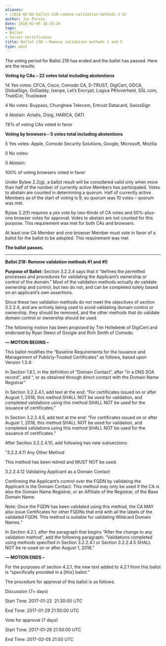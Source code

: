 ```yaml
---
aliases:
- /2018-02-05-ballot-218-remove-validation-methods-1-5/
author: Jos Purvis
date: 2018-02-05 18:35:26
tags:
- Ballot
- Server Certificates
title: Ballot 218 – Remove validation methods 1 and 5
type: post
---
```


The voting period for Ballot 218 has ended and the ballot has passed. Here are the results.

**Voting by CAs – 22 votes total including abstentions**

14 Yes votes: CFCA, Cisco, Comodo CA, D-TRUST, DigiCert, GDCA, GlobalSign, GoDaddy, Izenpe, Let’s Encrypt, Logius PKIoverheid, SSL.com, TrustCor, Trustwave

4 No votes: Buypass, Chunghwa Telecom, Entrust Datacard, SwissSign

4 Abstain: Actalis, Disig, HARICA, OATI

78% of voting CAs voted in favor

**Voting by browsers – 5 votes total including abstentions**

5 Yes votes: Apple, Comodo Security Solutions, Google, Microsoft, Mozilla

0 No votes:

0 Abstain:

100% of voting browsers voted in favor

Under Bylaw 2.2(g), a ballot result will be considered valid only when more than half of the number of currently active Members has participated. Votes to abstain are counted in determining a quorum. Half of currently active Members as of the start of voting is 9, so quorum was 10 votes – quorum was met.

Bylaw 2.2(f) requires a yes vote by two-thirds of CA votes and 50%-plus-one browser votes for approval. Votes to abstain are not counted for this purpose. This requirement was met for both CAs and browsers.

At least one CA Member and one browser Member must vote in favor of a ballot for the ballot to be adopted. This requirement was met

**The ballot passes.**

______________________________________________________________________

**Ballot 218: Remove validation methods #1 and #5**

**Purpose of Ballot:** Section 3.2.2.4 says that it “defines the permitted processes and procedures for validating the Applicant’s ownership or control of the domain.” Most of the validation methods actually do validate ownership and control, but two do not, and can be completed solely based on an applicant’s own assertions.

Since these two validation methods do not meet the objectives of section 3.2.2.4, and are actively being used to avoid validating domain control or ownership, they should be removed, and the other methods that do validate domain control or ownership should be used.

The following motion has been proposed by Tim Hollebeek of DigiCert and endorsed by Ryan Sleevi of Google and Rich Smith of Comodo.

**— MOTION BEGINS –**

This ballot modifies the “Baseline Requirements for the Issuance and Management of Publicly-Trusted Certificates” as follows, based upon Version 1.5.4:

In Section 1.6.1, in the definition of “Domain Contact”, after “in a DNS SOA record”, add “, or as obtained through direct contact with the Domain Name Registrar”

In Section 3.2.2.4.1, add text at the end: “For certificates issued on or after August 1, 2018, this method SHALL NOT be used for validation, and completed validations using this method SHALL NOT be used for the issuance of certificates.”

In Section 3.2.2.4.5, add text at the end: “For certificates issued on or after August 1, 2018, this method SHALL NOT be used for validation, and completed validations using this method SHALL NOT be used for the issuance of certificates.”

After Section 3.2.2.4.10, add following two new subsections:

“3.2.2.4.11 Any Other Method

This method has been retired and MUST NOT be used.

3.2.2.4.12 Validating Applicant as a Domain Contact

Confirming the Applicant’s control over the FQDN by validating the Applicant is the Domain Contact. This method may only be used if the CA is also the Domain Name Registrar, or an Affiliate of the Registrar, of the Base Domain Name.

Note: Once the FQDN has been validated using this method, the CA MAY also issue Certificates for other FQDNs that end with all the labels of the validated FQDN. This method is suitable for validating Wildcard Domain Names.“

In Section 4.2.1, after the paragraph that begins “After the change to any validation method”, add the following paragraph: “Validations completed using methods specified in Section 3.2.2.4.1 or Section 3.2.2.4.5 SHALL NOT be re-used on or after August 1, 2018.”

**— MOTION ENDS –**

For the purposes of section 4.2.1, the new text added to 4.2.1 from this ballot is “specifically provided in a \[this\] ballot.”

The procedure for approval of this ballot is as follows:

Discussion (7+ days)

Start Time: 2017-01-22  21:30:00 UTC

End Time: 2017-01-29 21:50:00 UTC

Vote for approval (7 days)

Start Time: 2017-01-29 21:50:00 UTC

End Time: 2017-02-05 21:50 UTC
